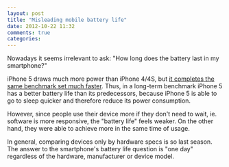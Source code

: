 ```yaml
---
layout: post
title: "Misleading mobile battery life"
date: 2012-10-22 11:32
comments: true
categories:
---
```


Nowadays it seems irrelevant to ask: "How long does the battery last in my smartphone?"

iPhone 5 draws much more power than iPhone 4/4S, but [it completes the same benchmark set much faster](http://www.anandtech.com/show/6330/the-iphone-5-review/12). Thus, in a long-term benchmark iPhone 5 has a better battery life than its predecessors, because iPhone 5 is able to go to sleep quicker and therefore reduce its power consumption.

However, since people use their device more if they don't need to wait, ie. software is more responsive, the "battery life" feels weaker. On the other hand, they were able to achieve more in the same time of usage.

In general, comparing devices only by hardware specs is so last season. The answer to the smartphone's battery life question is "one day" regardless of the hardware, manufacturer or device model.

